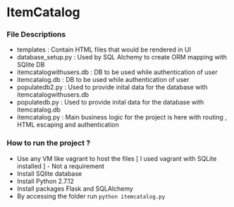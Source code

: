 # ItemCatalog

### File Descriptions 

* templates : Contain HTML files that would be rendered in UI
* database_setup.py : Used by SQL Alchemy to create ORM mapping with SQlite DB
* itemcatalogwithusers.db : DB to be used while authentication of user 
* itemcatalog.db : DB to be used while authentication of user 
* populatedb2.py : Used to provide inital data for the database with itemcatalogwithusers.db 
* populatedb.py : Used to provide inital data for the database with itemcatalog.db 
* itemcatalog.py : Main business logic for the project is here with routing , HTML escaping and authentication 

### How to run the project ?


* Use any VM like vagrant to host the files [ I used vagrant with SQLite installed ] - Not a requirement
* Install SQlite database 
* Install Python 2.7.12
* Install packages Flask and SQLAlchemy 
* By accessing the folder run `python itemcatalog.py`
